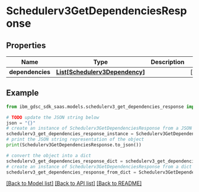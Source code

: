 # Schedulerv3GetDependenciesResponse


## Properties

Name | Type | Description | Notes
------------ | ------------- | ------------- | -------------
**dependencies** | [**List[Schedulerv3Dependency]**](Schedulerv3Dependency.md) |  | [optional] 

## Example

```python
from ibm_gdsc_sdk_saas.models.schedulerv3_get_dependencies_response import Schedulerv3GetDependenciesResponse

# TODO update the JSON string below
json = "{}"
# create an instance of Schedulerv3GetDependenciesResponse from a JSON string
schedulerv3_get_dependencies_response_instance = Schedulerv3GetDependenciesResponse.from_json(json)
# print the JSON string representation of the object
print(Schedulerv3GetDependenciesResponse.to_json())

# convert the object into a dict
schedulerv3_get_dependencies_response_dict = schedulerv3_get_dependencies_response_instance.to_dict()
# create an instance of Schedulerv3GetDependenciesResponse from a dict
schedulerv3_get_dependencies_response_from_dict = Schedulerv3GetDependenciesResponse.from_dict(schedulerv3_get_dependencies_response_dict)
```
[[Back to Model list]](../README.md#documentation-for-models) [[Back to API list]](../README.md#documentation-for-api-endpoints) [[Back to README]](../README.md)


